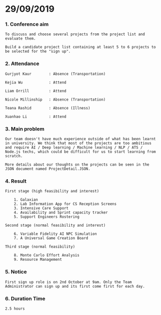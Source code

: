 # 29/09/2019

### 1. Conference aim

    To discuss and choose several projects from the project list and evaluate them.
    
    Build a candidate project list containing at least 5 to 6 projects to be selected for the "sign up".

### 2. Attendance

    Gurjyot Kaur        : Absence (Transportation)
    
    Kejia Wu            : Attend
    
    Liam Orrill         : Attend
    
    Nicole Millinship   : Absence (Transportation)
    
    Teana Rashid        : Absence (Illness)
    
    Xuanhao Li          : Attend

### 3. Main problem

    Our team doesn't have much experience outside of what has been learnt in university. We think that most of the projects are too ambitious and require AI / Deep learning / Machine learning / NLP / ATS / Node.js techs, which could be difficult for us to start learning from scratch.
    
    More details about our thoughts on the projects can be seen in the JSON document named ProjectDetail.JSON.

### 4. Result

    First stage (high feasibility and interest)
    
        1. Galaxian
        2. Lab Information App for CS Reception Screens
        3. Intensive Care Support
        4. Availability and Sprint capacity tracker
        5. Support Engineers Rostering
    
    Second stage (normal feasibility and interest)
    
        6. Variable Fidelity AI NPC Simulation
        7. A Universal Game Creation Board
    
    Third stage (normal feasibility)
    
        8. Monte Carlo Effort Analysis
        9. Resource Management

### 5. Notice

    First sign up role is on 2nd October at 9am. Only the Team Administrator can sign up and its first come first for each day.

### 6. Duration Time

    2.5 hours
